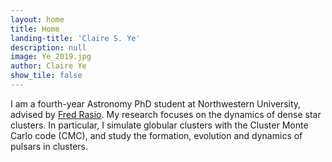 ```yaml
---
layout: home
title: Home
landing-title: 'Claire S. Ye'
description: null
image: Ye_2019.jpg
author: Claire Ye
show_tile: false
---
```


I am a fourth-year Astronomy PhD student at Northwestern University, advised by [Fred Rasio](http://faculty.wcas.northwestern.edu/rasio/). My research focuses on the dynamics of dense star clusters. In particular, I simulate globular clusters with the Cluster Monte Carlo code (CMC), and study the formation, evolution and dynamics of pulsars in clusters.
